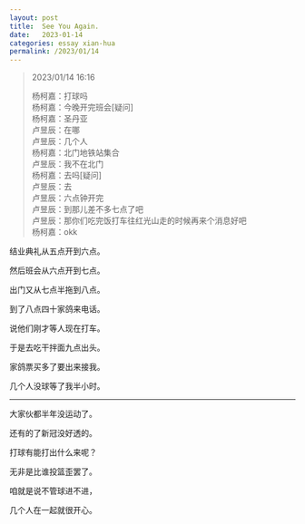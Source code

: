 ```yaml
---
layout: post
title:  See You Again.
date:   2023-01-14
categories: essay xian-hua
permalink: /2023/01/14
---
```


> 2023/01/14 16:16
>
> 杨柯嘉：打球吗  
> 杨柯嘉：今晚开完班会[疑问]  
> 杨柯嘉：圣丹亚  
> 卢昱辰：在哪  
> 卢昱辰：几个人  
> 杨柯嘉：北门地铁站集合  
> 卢昱辰：我不在北门  
> 杨柯嘉：去吗[疑问]  
> 卢昱辰：去  
> 卢昱辰：六点钟开完  
> 卢昱辰：到那儿差不多七点了吧  
> 卢昱辰：那你们吃完饭打车往红光山走的时候再来个消息好吧  
> 杨柯嘉：okk

结业典礼从五点开到六点。

然后班会从六点开到七点。

出门又从七点半拖到八点。

到了八点四十家鸽来电话。

说他们刚才等人现在打车。

于是去吃干拌面九点出头。

家鸽票买多了要出来接我。

几个人没球等了我半小时。

***

大家伙都半年没运动了。

还有的了新冠没好透的。

打球有能打出什么来呢？

无非是比谁投篮歪罢了。

咱就是说不管球进不进，

几个人在一起就很开心。